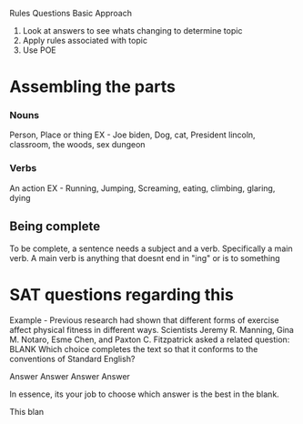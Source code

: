 Rules Questions Basic Approach
1. Look at answers to see whats changing to determine topic
2. Apply rules associated with topic
3. Use POE


# Assembling the parts
### Nouns
Person, Place or thing
EX - Joe biden, Dog, cat, President lincoln, classroom, the woods, sex dungeon

### Verbs
An action
EX - Running, Jumping, Screaming, eating, climbing, glaring, dying

## Being complete
To be complete, a sentence needs a subject and a verb. Specifically a main verb. A main verb is anything that doesnt end in "ing" or is to something

# SAT questions regarding this

Example - 
	Previous research had shown that different forms of exercise affect physical fitness in different ways. Scientists Jeremy R. Manning, Gina M. Notaro, Esme Chen, and Paxton C. Fitzpatrick asked a related question: BLANK
Which choice completes the text so that it conforms to the conventions of Standard English?

Answer 
Answer
Answer
Answer

In essence, its your job to choose which answer is the best in the blank.

This blan